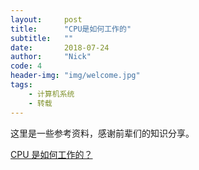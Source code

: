 ```yaml
---
layout:     post
title:      "CPU是如何工作的"
subtitle:   ""
date:       2018-07-24
author:     "Nick"
code: 4
header-img: "img/welcome.jpg"
tags:
    - 计算机系统
    - 转载
---
```


这里是一些参考资料，感谢前辈们的知识分享。

[CPU 是如何工作的？](https://woshijpf.github.io/%E4%BD%93%E7%B3%BB%E7%BB%93%E6%9E%84/2016/04/29/CPU-%E6%98%AF%E6%80%8E%E4%B9%88%E5%B7%A5%E4%BD%9C%E7%9A%84.html)  